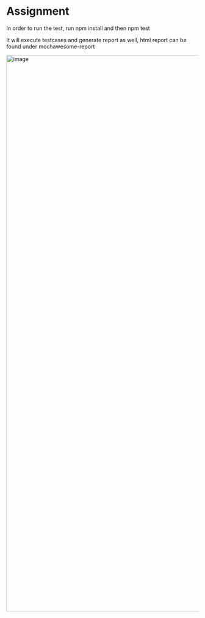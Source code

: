 # Assignment

In order to run the test, run npm install and then npm test

It will execute testcases and generate report as well, html report can be found under mochawesome-report

<img width="1458" alt="image" src="https://user-images.githubusercontent.com/5059765/222433540-b60dd802-03db-412a-94ae-b3b4061ed0d9.png">
